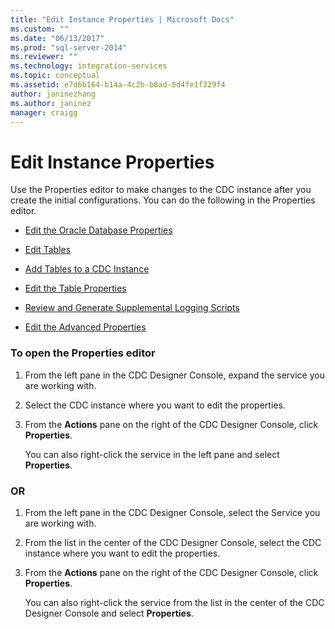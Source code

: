 ```yaml
---
title: "Edit Instance Properties | Microsoft Docs"
ms.custom: ""
ms.date: "06/13/2017"
ms.prod: "sql-server-2014"
ms.reviewer: ""
ms.technology: integration-services
ms.topic: conceptual
ms.assetid: e7d6b164-b14a-4c2b-b8ad-0d4fe1f329f4
author: janinezhang
ms.author: janinez
manager: craigg
---
```

# Edit Instance Properties
  Use the Properties editor to make changes to the CDC instance after you create the initial configurations. You can do the following in the Properties editor.  
  
-   [Edit the Oracle Database Properties](edit-the-oracle-database-properties.md)  
  
-   [Edit Tables](edit-tables.md)  
  
-   [Add Tables to a CDC Instance](add-tables-to-a-cdc-instance.md)  
  
-   [Edit the Table Properties](edit-the-table-properties.md)  
  
-   [Review and Generate Supplemental Logging Scripts](review-and-generate-supplemental-logging-scripts.md)  
  
-   [Edit the Advanced Properties](edit-the-advanced-properties.md)  
  
### To open the Properties editor  
  
1.  From the left pane in the CDC Designer Console, expand the service you are working with.  
  
2.  Select the CDC instance where you want to edit the properties.  
  
3.  From the **Actions** pane on the right of the CDC Designer Console, click **Properties**.  
  
     You can also right-click the service in the left pane and select **Properties**.  
  
### OR  
  
1.  From the left pane in the CDC Designer Console, select the Service you are working with.  
  
2.  From the list in the center of the CDC Designer Console, select the CDC instance where you want to edit the properties.  
  
3.  From the **Actions** pane on the right of the CDC Designer Console, click **Properties**.  
  
     You can also right-click the service from the list in the center of the CDC Designer Console and select **Properties**.  
  
  
